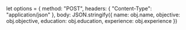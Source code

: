 let options = {
method: "POST",
headers: { "Content-Type": "application/json" },
body: JSON.stringify({
name: obj.name,
objective: obj.objective,
education: obj.education,
experience: obj.experience
})
